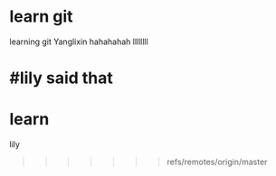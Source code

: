 # learn git

learning git
Yanglixin
hahahahah
llllllll

#lily said that
=======

# learn


lily
>>>>>>> refs/remotes/origin/master

